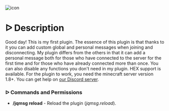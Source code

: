 ![icon](https://i.imgur.com/FOmM7Zl.png)

# **ᐅ Description**
Good day! This is my first plugin. The essence of this plugin is that thanks to it you can add custom global and personal messages when joining and disconnecting.
My plugin differs from the others in that it can add a personal message both for those who have connected to the server for the first time and for those who have already connected more than once. You can also disable any functions you don't need in my plugin. HEX support is available. For the plugin to work, you need the minecraft server version 1.8+. You can get help on [our Discord server](https://discord.gg/QVU7X9852n).

### **ᐅ Commands and Permissions**
+ **/jqmsg reload** - Reload the plugin (*jqmsg.reload*).
